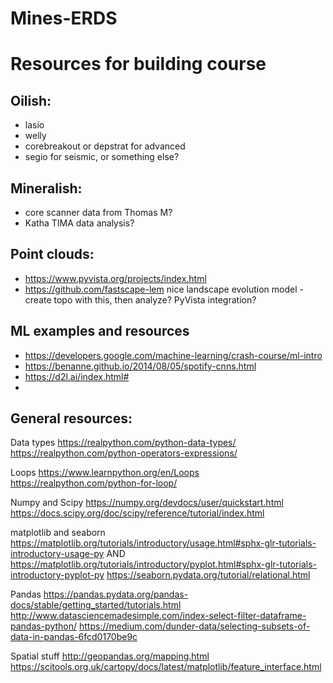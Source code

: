 # Mines-ERDS

# Resources for building course
## Oilish:
- lasio
- welly
- corebreakout or depstrat for advanced
- segio for seismic, or something else? 

## Mineralish:
- core scanner data from Thomas M?
- Katha TIMA data analysis? 

## Point clouds:
- https://www.pyvista.org/projects/index.html 
- https://github.com/fastscape-lem nice landscape evolution model - create topo with this, then analyze? PyVista integration?

## ML examples and resources
 - https://developers.google.com/machine-learning/crash-course/ml-intro
 - https://benanne.github.io/2014/08/05/spotify-cnns.html 
- https://d2l.ai/index.html# 
- 

## General resources:
Data types 
https://realpython.com/python-data-types/
https://realpython.com/python-operators-expressions/

Loops
https://www.learnpython.org/en/Loops
https://realpython.com/python-for-loop/

Numpy and Scipy
https://numpy.org/devdocs/user/quickstart.html
https://docs.scipy.org/doc/scipy/reference/tutorial/index.html

matplotlib and seaborn
https://matplotlib.org/tutorials/introductory/usage.html#sphx-glr-tutorials-introductory-usage-py      AND      https://matplotlib.org/tutorials/introductory/pyplot.html#sphx-glr-tutorials-introductory-pyplot-py
https://seaborn.pydata.org/tutorial/relational.html

Pandas
https://pandas.pydata.org/pandas-docs/stable/getting_started/tutorials.html
http://www.datasciencemadesimple.com/index-select-filter-dataframe-pandas-python/
https://medium.com/dunder-data/selecting-subsets-of-data-in-pandas-6fcd0170be9c 

Spatial stuff
http://geopandas.org/mapping.html
https://scitools.org.uk/cartopy/docs/latest/matplotlib/feature_interface.html

